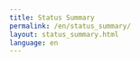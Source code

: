 ```yaml
---
title: Status Summary
permalink: /en/status_summary/
layout: status_summary.html
language: en
---
```

